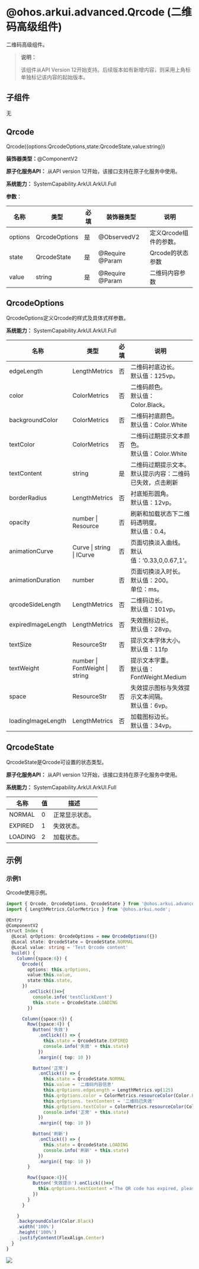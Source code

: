 #  @ohos.arkui.advanced.Qrcode (二维码高级组件)

二维码高级组件。

> **说明：**
>
> 该组件从API Version 12开始支持。后续版本如有新增内容，则采用上角标单独标记该内容的起始版本。

## 子组件

无

## Qrcode

Qrcode({options:QrcodeOptions,state:QrcodeState,value:string})

**装饰器类型：**@ComponentV2

**原子化服务API：** 从API version 12开始，该接口支持在原子化服务中使用。

**系统能力：** SystemCapability.ArkUI.ArkUI.Full

**参数**：

| 名称    | 类型          | 必填 | 装饰器类型      | 说明                   |
| ------- | ------------- | ---- | --------------- | ---------------------- |
| options | QrcodeOptions | 是   | @ObservedV2     | 定义Qrcode组件的参数。 |
| state   | QrcodeState   | 是   | @Require @Param | Qrcode的状态参数       |
| value   | string        | 是   | @Require @Param | 二维码内容参数         |



## QrcodeOptions

QrcodeOptions定义Qrcode的样式及具体式样参数。

**系统能力：** SystemCapability.ArkUI.ArkUI.Full

| 名称               | 类型                           | 必填 | 说明                                                         |
| ------------------ | ------------------------------ | ---- | ------------------------------------------------------------ |
| edgeLength         | LengthMetrics                  | 否   | 二维码衬底边长。<br/>默认值：125vp。                         |
| color              | ColorMetrics                   | 否   | 二维码颜色。<br>默认值：Color.Black。                        |
| backgroundColor    | ColorMetrics                   | 否   | 二维码衬底颜色。<br>默认值：Color.White                      |
| textColor          | ColorMetrics                   | 否   | 二维码过期提示文本颜色。<br>默认值：Color.White              |
| textContent        | string                         | 是   | 二维码过期提示文本。<br/>默认提示内容：二维码已失效，点击刷新 |
| borderRadius       | LengthMetrics                  | 否   | 衬底矩形圆角。<br/>默认值：12vp。                            |
| opacity            | number \| Resource             | 否   | 刷新和加载状态下二维码透明度。<br/>默认值：0.4。             |
| animationCurve     | Curve \| string \| ICurve      | 否   | 页面切换淡入曲线。<br/>默认值：‘0.33,0,0.67,1’。             |
| animationDuration  | number                         | 否   | 页面切换淡入时长。<br/>默认值：200。<br/>单位：ms。          |
| qrcodeSideLength   | LengthMetrics                  | 否   | 二维码边长。<br/>默认值：101vp。                             |
| expiredImageLength | LengthMetrics                  | 否   | 失效图标边长。<br/>默认值：28vp。                            |
| textSize           | ResourceStr                    | 否   | 提示文本字体大小。<br/>默认值：11fp                          |
| textWeight         | number \| FontWeight \| string | 否   | 提示文本字重。<br/>默认值：FontWeight.Medium                 |
| space              | ResourceStr                    | 否   | 失效提示图标与失效提示文本间隔。<br/>默认值：6vp。           |
| loadingImageLength | LengthMetrics                  | 否   | 加载图标边长。<br/>默认值：34vp。                            |

## QrcodeState

QrcodeState是Qrcode可设置的状态类型。

**原子化服务API：** 从API version 12开始，该接口支持在原子化服务中使用。

**系统能力：** SystemCapability.ArkUI.ArkUI.Full

| 名称    | 值   | 描述           |
| ------- | ---- | -------------- |
| NORMAL  | 0    | 正常显示状态。 |
| EXPIRED | 1    | 失效状态。     |
| LOADING | 2    | 加载状态。     |


## 示例

### 示例1

Qrcode使用示例。

```ts
import { Qrcode, QrcodeOptions, QrcodeState } from '@ohos.arkui.advanced.Qrcode'
import { LengthMetrics,ColorMetrics } from '@ohos.arkui.node';

@Entry
@ComponentV2
struct Index {
  @Local qrOptions: QrcodeOptions = new QrcodeOptions({})
  @Local state: QrcodeState = QrcodeState.NORMAL
  @Local value: string = 'Test Qrcode content'
  build() {
    Column({space:6}) {
      Qrcode({
        options: this.qrOptions,
        value:this.value,
        state:this.state,
      })
        .onClick(()=>{
          console.info('testClickEvent')
          this.state = QrcodeState.LOADING
        })

      Column({space:6}) {
        Row({space:4}) {
          Button('失效')
            .onClick(() => {
              this.state = QrcodeState.EXPIRED
              console.info('失效' + this.state)
            })
            .margin({ top: 10 })

          Button('正常')
            .onClick(() => {
              this.state = QrcodeState.NORMAL
              this.value = '二维码内容信息'
              this.qrOptions.edgeLength = LengthMetrics.vp(125)
              this.qrOptions.color = ColorMetrics.resourceColor(Color.Black)
              this.qrOptions. textContent = '二维码已失效'
              this.qrOptions.textColor = ColorMetrics.resourceColor(Color.White)
              console.info('正常' + this.state)
            })
            .margin({ top: 10 })

          Button('刷新')
            .onClick(() => {
              this.state = QrcodeState.LOADING
              console.info('刷新' + this.state)
            })
            .margin({ top: 10 })
        }

        Row({space:4}){
          Button('失效提示').onClick(()=>{
            this.qrOptions.textContent ='The QR code has expired, please refresh'
          })
        }
      }

    }
    .backgroundColor(Color.Black)
    .width('100%')
    .height('100%')
    .justifyContent(FlexAlign.Center)
  }
}

```

![](figures/advanced_qrcode.png)

